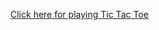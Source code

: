 <a href="https://kar1hik000.github.io/Full-Stack-Projects/Tic%20Tac%20Toe/index.html">Click here for playing Tic Tac Toe</a>
